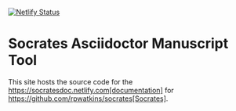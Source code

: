 [![Netlify Status](https://api.netlify.com/api/v1/badges/9db53d3a-27f1-4907-902a-564e6bb01761/deploy-status)](https://app.netlify.com/sites/socratesdoc/deploys)

# Socrates Asciidoctor Manuscript Tool

This site hosts the source code for the https://socratesdoc.netlify.com[documentation] for https://github.com/rpwatkins/socrates[Socrates].
